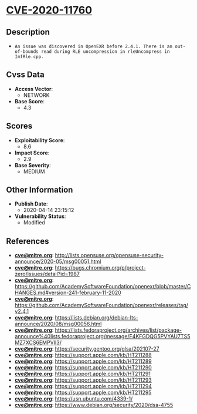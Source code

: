 
# [CVE-2020-11760](https://cve.mitre.org/cgi-bin/cvename.cgi?name=CVE-2020-11760)

## Description

- `An issue was discovered in OpenEXR before 2.4.1. There is an out-of-bounds read during RLE uncompression in rleUncompress in ImfRle.cpp.`

## Cvss Data

- **Access Vector**:
  - NETWORK
- **Base Score**:
  - 4.3

## Scores

- **Exploitability Score**:
  - 8.6
- **Impact Score**:
  - 2.9
- **Base Severity**:
  - MEDIUM

## Other Information

- **Publish Date**:
  - 2020-04-14 23:15:12
- **Vulnerability Status**:
  - Modified

## References

- **cve@mitre.org**: http://lists.opensuse.org/opensuse-security-announce/2020-05/msg00051.html
- **cve@mitre.org**: https://bugs.chromium.org/p/project-zero/issues/detail?id=1987
- **cve@mitre.org**: https://github.com/AcademySoftwareFoundation/openexr/blob/master/CHANGES.md#version-241-february-11-2020
- **cve@mitre.org**: https://github.com/AcademySoftwareFoundation/openexr/releases/tag/v2.4.1
- **cve@mitre.org**: https://lists.debian.org/debian-lts-announce/2020/08/msg00056.html
- **cve@mitre.org**: https://lists.fedoraproject.org/archives/list/package-announce%40lists.fedoraproject.org/message/F4KFGDQG5PVYAU7TS5MZ7XCS6EMPVII3/
- **cve@mitre.org**: https://security.gentoo.org/glsa/202107-27
- **cve@mitre.org**: https://support.apple.com/kb/HT211288
- **cve@mitre.org**: https://support.apple.com/kb/HT211289
- **cve@mitre.org**: https://support.apple.com/kb/HT211290
- **cve@mitre.org**: https://support.apple.com/kb/HT211291
- **cve@mitre.org**: https://support.apple.com/kb/HT211293
- **cve@mitre.org**: https://support.apple.com/kb/HT211294
- **cve@mitre.org**: https://support.apple.com/kb/HT211295
- **cve@mitre.org**: https://usn.ubuntu.com/4339-1/
- **cve@mitre.org**: https://www.debian.org/security/2020/dsa-4755
